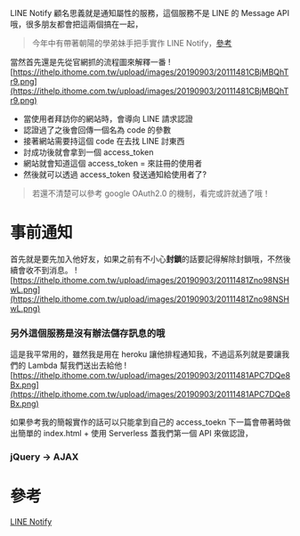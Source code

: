 LINE Notify 顧名思義就是通知屬性的服務，這個服務不是 LINE 的 Message API 哦，很多朋友都會把這兩個搞在一起，

> 今年中有帶著朝陽的學弟妹手把手實作 LINE Notify，[參考](https://www.slideshare.net/JiaYuLin6/step-by-step-to-use-line-notify-20190527)

當然首先還是先從官網抓的流程圖來解釋一番
![https://ithelp.ithome.com.tw/upload/images/20190903/20111481CBjMBQhTr9.png](https://ithelp.ithome.com.tw/upload/images/20190903/20111481CBjMBQhTr9.png)

- 當使用者拜訪你的網站時，會導向 LINE 請求認證
- 認證過了之後會回傳一個名為 code 的參數
- 接著網站需要持這個 code 在去找 LINE 討東西
- 討成功後就會拿到一個 access_token
- 網站就會知道這個 access_token = 來註冊的使用者
- 然後就可以透過 access_token 發送通知給使用者了?

> 若還不清楚可以參考 google OAuth2.0 的機制，看完或許就通了哦！

# 事前通知

首先就是要先加入他好友，如果之前有不小心**封鎖**的話要記得解除封鎖哦，不然後續會收不到消息。
![https://ithelp.ithome.com.tw/upload/images/20190903/20111481Zno98NSHwL.png](https://ithelp.ithome.com.tw/upload/images/20190903/20111481Zno98NSHwL.png)

### 另外這個服務是沒有辦法儲存訊息的哦

這是我平常用的，雖然我是用在 heroku 讓他排程通知我，不過這系列就是要讓我們的 Lambda 幫我們送出去給他
![https://ithelp.ithome.com.tw/upload/images/20190903/20111481APC7DQe8Bx.png](https://ithelp.ithome.com.tw/upload/images/20190903/20111481APC7DQe8Bx.png)

如果參考我的簡報實作的話可以只能拿到自己的 access_toekn
下一篇會帶著時做出簡單的 index.html + 使用 Serverless 蓋我們第一個 API 來做認證，

### jQuery -> AJAX

# 參考

[LINE Notify](https://notify-bot.line.me/zh_TW/)
